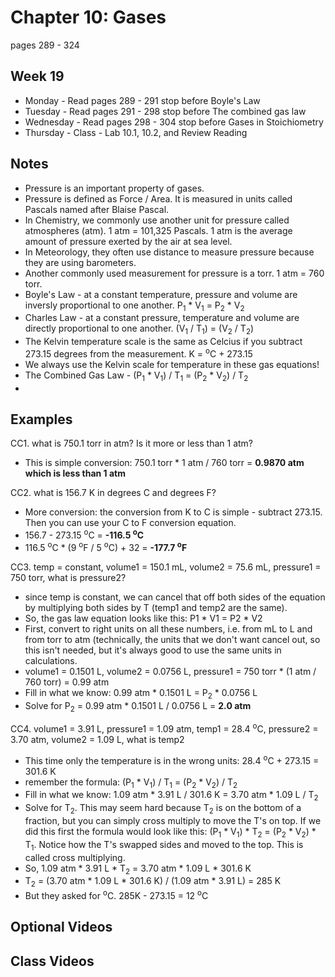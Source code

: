 # Chapter 10: Gases

pages 289 - 324

## Week 19

- Monday - Read pages 289 - 291 stop before Boyle's Law
- Tuesday - Read pages 291 - 298 stop before The combined gas law
- Wednesday - Read pages 298 - 304 stop before Gases in Stoichiometry
- Thursday - Class - Lab 10.1, 10.2, and Review Reading

## Notes

- Pressure is an important property of gases.
- Pressure is defined as Force / Area. It is measured in units called Pascals named after Blaise Pascal.
- In Chemistry, we commonly use another unit for pressure called atmospheres (atm). 1 atm = 101,325 Pascals. 1 atm is the average amount of pressure exerted by the air at sea level.
- In Meteorology, they often use distance to measure pressure because they are using barometers. 
- Another commonly used measurement for pressure is a torr. 1 atm = 760 torr.
- Boyle's Law - at a constant temperature, pressure and volume are inversly proportional to one another. P<sub>1</sub> * V<sub>1</sub> = P<sub>2</sub> * V<sub>2</sub>
- Charles Law - at a constant pressure, temperature and volume are directly proportional to one another. (V<sub>1</sub> / T<sub>1</sub>) = (V<sub>2</sub> / T<sub>2</sub>)
- The Kelvin temperature scale is the same as Celcius if you subtract 273.15 degrees from the measurement. K = <sup>o</sup>C + 273.15
- We always use the Kelvin scale for temperature in these gas equations!
- The Combined Gas Law - (P<sub>1</sub> * V<sub>1</sub>) / T<sub>1</sub> = (P<sub>2</sub> * V<sub>2</sub>) / T<sub>2</sub>
- 

## Examples

CC1. what is 750.1 torr in atm? Is it more or less than 1 atm?
- This is simple conversion: 750.1 torr * 1 atm / 760 torr = **0.9870 atm which is less than 1 atm**

CC2. what is 156.7 K in degrees C and degrees F?
- More conversion: the conversion from K to C is simple - subtract 273.15. Then you can use your C to F conversion equation.
- 156.7 - 273.15 <sup>o</sup>C = **-116.5 <sup>o</sup>C**
- 116.5 <sup>o</sup>C * (9 <sup>o</sup>F / 5 <sup>o</sup>C) + 32 = **-177.7 <sup>o</sup>F**

CC3. temp = constant, volume1 = 150.1 mL, volume2 = 75.6 mL, pressure1 = 750 torr, what is pressure2?
- since temp is constant, we can cancel that off both sides of the equation by multiplying both sides by T (temp1 and temp2 are the same).
- So, the gas law equation looks like this: P1 * V1 = P2 * V2
- First, convert to right units on all these numbers, i.e. from mL to L and from torr to atm (technically, the units that we don't want cancel out, so this isn't needed, but it's always good to use the same units in calculations.
- volume1 = 0.1501 L, volume2 = 0.0756 L, pressure1 = 750 torr * (1 atm / 760 torr) = 0.99 atm
- Fill in what we know: 0.99 atm * 0.1501 L = P<sub>2</sub> * 0.0756 L
- Solve for P<sub>2</sub> = 0.99 atm * 0.1501 L / 0.0756 L = **2.0 atm**

CC4. volume1 = 3.91 L, pressure1 = 1.09 atm, temp1 = 28.4 <sup>o</sup>C, pressure2 = 3.70 atm, volume2 = 1.09 L, what is temp2
- This time only the temperature is in the wrong units: 28.4 <sup>o</sup>C + 273.15 = 301.6 K
- remember the formula: (P<sub>1</sub> * V<sub>1</sub>) / T<sub>1</sub> = (P<sub>2</sub> * V<sub>2</sub>) / T<sub>2</sub>
- Fill in what we know: 1.09 atm * 3.91 L / 301.6 K = 3.70 atm * 1.09 L / T<sub>2</sub>
- Solve for T<sub>2</sub>. This may seem hard because T<sub>2</sub> is on the bottom of a fraction, but you can simply cross multiply to move the T's on top. If we did this first the formula would look like this: (P<sub>1</sub> * V<sub>1</sub>) * T<sub>2</sub> = (P<sub>2</sub> * V<sub>2</sub>) * T<sub>1</sub>. Notice how the T's swapped sides and moved to the top. This is called cross multiplying.
- So, 1.09 atm * 3.91 L * T<sub>2</sub> = 3.70 atm * 1.09 L * 301.6 K
- T<sub>2</sub> = (3.70 atm * 1.09 L * 301.6 K) / (1.09 atm * 3.91 L) = 285 K
- But they asked for <sup>o</sup>C. 285K - 273.15 = 12 <sup>o</sup>C



## Optional Videos

## Class Videos
